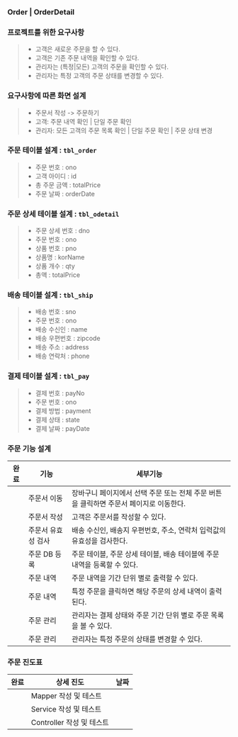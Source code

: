 ### Order | OrderDetail

### 프로젝트를 위한 요구사항
> * 고객은 새로운 주문을 할 수 있다.
> * 고객은 기존 주문 내역을 확인할 수 있다.
> * 관리자는 (특정|모든) 고객의 주문을 확인할 수 있다.
> * 관리자는 특정 고객의 주문 상태를 변경할 수 있다.

### 요구사항에 따른 화면 설계
> * 주문서 작성 -> 주문하기
> * 고객: 주문 내역 확인 | 단일 주문 확인
> * 관리자: 모든 고객의 주문 목록 확인 | 단일 주문 확인 | 주문 상태 변경

### 주문 테이블 설계 : `tbl_order`
> * 주문 번호 : ono
> * 고객 아이디 : id
> * 총 주문 금액 : totalPrice
> * 주문 날짜 : orderDate

### 주문 상세 테이블 설계 : `tbl_odetail`
> * 주문 상세 번호 : dno
> * 주문 번호 : ono
> * 상품 번호 : pno
> * 상품명 : korName
> * 상품 개수 : qty
> * 총액 : totalPrice

### 배송 테이블 설계 : `tbl_ship`
> * 배송 번호 : sno
> * 주문 번호 : ono
> * 배송 수신인 : name
> * 배송 우편번호 : zipcode
> * 배송 주소 : address
> * 배송 연락처 : phone

### 결제 테이블 설계 : `tbl_pay`
> * 결제 번호 : payNo
> * 주문 번호 : ono
> * 결제 방법 : payment
> * 결제 상태 : state
> * 결제 날짜 : payDate

### 주문 기능 설계
| 완료     | 기능                                             |세부기능|
|--------|------------------------------------------------|------|
|| 주문서 이동 | 장바구니 페이지에서 선택 주문 또는 전체 주문 버튼을 클릭하면 주문서 페이지로 이동한다. |
|| 주문서 작성 | 고객은 주문서를 작성할 수 있다.                             |
||주문서 유효성 검사| 배송 수신인, 배송지 우편번호, 주소, 연락처 입력값의 유효성을 검사한다.      |
||주문 DB 등록| 주문 테이블, 주문 상세 테이블, 배송 테이블에 주문 내역을 등록할 수 있다.    |
||주문 내역| 주문 내역을 기간 단위 별로 출력할 수 있다.                      |
||주문 내역|특정 주문을 클릭하면 해당 주문의 상세 내역이 출력된다.|
||주문 관리|관리자는 결제 상태와 주문 기간 단위 별로 주문 목록을 볼 수 있다.|
||주문 관리|관리자는 특정 주문의 상태를 변경할 수 있다.|

### 주문 진도표
| 완료                  |상세 진도|날짜|
|---------------------|-------|---|
|| Mapper 작성 및 테스트     ||
|| Service 작성 및 테스트    ||
|| Controller 작성 및 테스트 ||